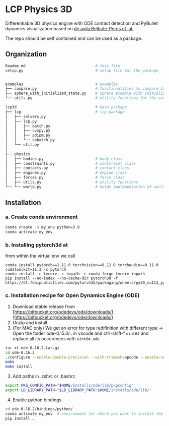 # LCP Physics 3D
Differentiable 3D physics engine with ODE contact detection and PyBullet dynamics visualization based on [de avila Belbute-Peres et. al.](https://proceedings.neurips.cc/paper_files/paper/2018/hash/842424a1d0595b76ec4fa03c46e8d755-Abstract.html).

The repo should be self contained and can be used as a package.


## Organization
``` bash
Readme.md                               # this file
setup.py                                # setup file for the package


examples                                # examples
├── compare.py                          # functionalities to compare different runs for the sphere example
├── sphere_with_initialized_state.py    # sphere example with initialized state where we compare LCP and PyBullet
└── utils.py                            # utility functions for the examples

lcp3d                                   # main package
├── lcp                                 # lcp package
│   ├── solvers.py
│   ├── lcp.py
│   │   ├── batch.py
│   │   ├── cvxpy.py
│   │   ├── pdipm.py
│   │   └── spbatch.py
│   └── util.py
│
├── physics
│   ├── bodies.py                       # body class
│   ├── constraints.py                  # constraint class
│   ├── contacts.py                     # contact class
│   ├── engines.py                      # engine class
│   ├── forces.py                       # force class
│   ├── utils.py                        # utility functions
└── └── world.py                        # holds implementation of world and also most of the changes
```

## Installation
### a. Create conda environment

```bash
conda create -n my_env python=3.9
conda activate my_env
```

### b. Installing pytorch3d at
from within the virtual env we call
```
conda install pytorch==1.11.0 torchvision==0.12.0 torchaudio==0.11.0 cudatoolkit=11.3 -c pytorch
conda install -c fvcore -c iopath -c conda-forge fvcore iopath
pip install --no-index --no-cache-dir pytorch3d -f https://dl.fbaipublicfiles.com/pytorch3d/packaging/wheels/py39_cu113_pyt1110/download.html
```

### c. Installation recipe for Open Dynamics Engine (ODE)

1. Download stable release from [https://bitbucket.org/odedevs/ode/downloads/](https://bitbucket.org/odedevs/ode/downloads/)
2. Unzip and install
3. (For MAC only) We get an error for type redifinition with different type -> Open the folder ode-0.15.3/..   in vscode and ctrl-shift-f `uint64` and replace all its occurences with `uint64_ode`
```bash
tar xf ode-0.16.2.tar.gz
cd ode-0.16.2
./configure --enable-double-precision --with-trimesh=opcode --enable-new-trimesh --enable-shared --prefix=$HOME/Installs/ode
make
make install
```

3. Add paths in .zshrc or .bashrc

```bash
export PKG_CONFIG_PATH="$HOME/Installs/ode/lib/pkgconfig"
export LD_LIBRARY_PATH="$LD_LIBRARY_PATH:$HOME/Installs/ode/lib/"
```

4. Enable python bindings

```bash
cd ode-0.16.2/bindings/python/
conda activate my_env  # environment for which you want to install the bindings
pip install .
```
